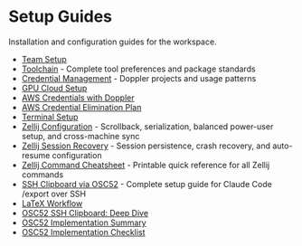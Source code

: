 # Setup Guides

Installation and configuration guides for the workspace.

- [Team Setup](TEAM_SETUP.md)
- [Toolchain](toolchain.md) - Complete tool preferences and package standards
- [Credential Management](credential-management.md) - Doppler projects and usage patterns
- [GPU Cloud Setup](gpu-cloud-setup.md)
- [AWS Credentials with Doppler](aws-credentials-doppler.md)
- [AWS Credential Elimination Plan](aws-credentials-elimination.md)
- [Terminal Setup](terminal-setup.md)
- [Zellij Configuration](zellij-configuration.md) - Scrollback, serialization, balanced power-user setup, and cross-machine sync
- [Zellij Session Recovery](zellij-session-recovery.md) - Session persistence, crash recovery, and auto-resume configuration
- [Zellij Command Cheatsheet](zellij-cheatsheet.md) - Printable quick reference for all Zellij commands
- [SSH Clipboard via OSC52](ssh-clipboard-osc52.md) - Complete setup guide for Claude Code /export over SSH
- [LaTeX Workflow](latex-workflow.md)
- [OSC52 SSH Clipboard: Deep Dive](osc52-deep-dive.md)
- [OSC52 Implementation Summary](osc52-implementation-summary.md)
- [OSC52 Implementation Checklist](osc52-implementation-checklist.md)

